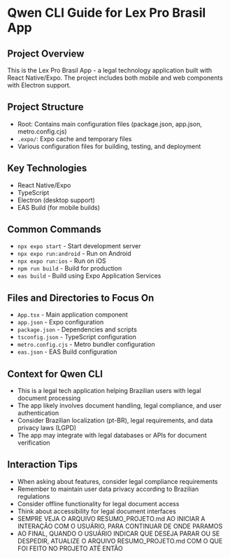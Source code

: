 # Qwen CLI Guide for Lex Pro Brasil App

## Project Overview
This is the Lex Pro Brasil App - a legal technology application built with React Native/Expo. The project includes both mobile and web components with Electron support.

## Project Structure
- Root: Contains main configuration files (package.json, app.json, metro.config.cjs)
- `.expo/`: Expo cache and temporary files
- Various configuration files for building, testing, and deployment

## Key Technologies
- React Native/Expo
- TypeScript
- Electron (desktop support)
- EAS Build (for mobile builds)

## Common Commands
- `npx expo start` - Start development server
- `npx expo run:android` - Run on Android
- `npx expo run:ios` - Run on iOS
- `npm run build` - Build for production
- `eas build` - Build using Expo Application Services

## Files and Directories to Focus On
- `App.tsx` - Main application component
- `app.json` - Expo configuration
- `package.json` - Dependencies and scripts
- `tsconfig.json` - TypeScript configuration
- `metro.config.cjs` - Metro bundler configuration
- `eas.json` - EAS Build configuration

## Context for Qwen CLI
- This is a legal tech application helping Brazilian users with legal document processing
- The app likely involves document handling, legal compliance, and user authentication
- Consider Brazilian localization (pt-BR), legal requirements, and data privacy laws (LGPD)
- The app may integrate with legal databases or APIs for document verification

## Interaction Tips
- When asking about features, consider legal compliance requirements
- Remember to maintain user data privacy according to Brazilian regulations
- Consider offline functionality for legal document access
- Think about accessibility for legal document interfaces
- SEMPRE VEJA O ARQUIVO RESUMO_PROJETO.md AO INICIAR A INTERAÇÃO COM O USUÁRIO, PARA CONTINUAR DE ONDE PARAMOS
- AO FINAL, QUANDO O USUÁRIO INDICAR QUE DESEJA PARAR OU SE DESPEDIR, ATUALIZE O ARQUIVO RESUMO_PROJETO.md COM O QUE FOI FEITO NO PROJETO ATÉ ENTÃO